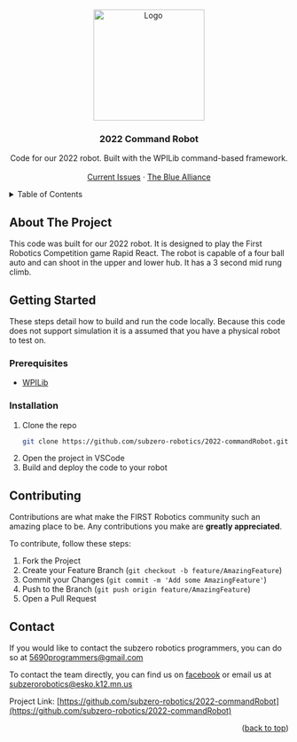 <a name="readme-top"></a>

<!-- PROJECT LOGO -->
<br />
<div align="center">
  <a href="https://github.com/subzero-robotics/2022-commandRobot">
    <img src="https://raw.githubusercontent.com/SubZero-Robotics/2022-commandRobot/main/robot.png" alt="Logo" width="200">
  </a>

<h3 align="center">2022 Command Robot</h3>

  <p align="center">
    Code for our 2022 robot. Built with the WPILib command-based framework.
    <br />
    <br />
    <a href="https://github.com/subzero-robotics/2022-commandRobot/issues">Current Issues</a>
    ·
    <a href="https://www.thebluealliance.com/team/5690/2022">The Blue Alliance</a>
  </p>
</div>



<!-- TABLE OF CONTENTS -->
<details>
  <summary>Table of Contents</summary>
  <ol>
    <li>
      <a href="#about-the-project">About The Project</a>
    </li>
    <li>
      <a href="#getting-started">Getting Started</a>
      <ul>
        <li><a href="#prerequisites">Prerequisites</a></li>
        <li><a href="#installation">Installation</a></li>
      </ul>
    </li>
    <li><a href="#contributing">Contributing</a></li>
    <li><a href="#contact">Contact</a></li>
    <li><a href="#acknowledgments">Acknowledgments</a></li>
  </ol>
</details>



<!-- ABOUT THE PROJECT -->
## About The Project

This code was built for our 2022 robot. It is designed to play the First Robotics Competition game Rapid React. The robot is capable of a four ball auto and can shoot in the upper and lower hub. It has a 3 second mid rung climb.

<!-- GETTING STARTED -->
## Getting Started

These steps detail how to build and run the code locally. Because this code does not support simulation it is a assumed that you have a physical robot to test on.

### Prerequisites

* [WPILib](https://docs.wpilib.org/en/stable/docs/getting-started/getting-started-frc-control-system/wpilib-setup.html)

### Installation

1. Clone the repo
   ```sh
   git clone https://github.com/subzero-robotics/2022-commandRobot.git
   ```
2. Open the project in VSCode
3. Build and deploy the code to your robot

<!-- CONTRIBUTING -->
## Contributing

Contributions are what make the FIRST Robotics community such an amazing place to be. Any contributions you make are **greatly appreciated**.

To contribute, follow these steps:

1. Fork the Project
2. Create your Feature Branch (`git checkout -b feature/AmazingFeature`)
3. Commit your Changes (`git commit -m 'Add some AmazingFeature'`)
4. Push to the Branch (`git push origin feature/AmazingFeature`)
5. Open a Pull Request


<!-- CONTACT -->
## Contact

If you would like to contact the subzero robotics programmers, you can do so at [5690programmers@gmail.com](mailto:5690Programmers@gmail.com)

To contact the team directly, you can find us on [facebook](https://www.facebook.com/Esko-SubZero-Robotics-Team-5690-695407257248414/) or email us at [subzerorobotics@esko.k12.mn.us](mailto:subzerorobotics@esko.k12.mn.us)

Project Link: [https://github.com/subzero-robotics/2022-commandRobot](https://github.com/subzero-robotics/2022-commandRobot)

<p align="right">(<a href="#readme-top">back to top</a>)</p>
